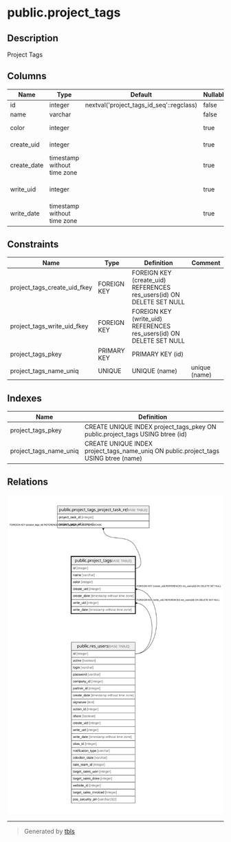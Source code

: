 # public.project_tags

## Description

Project Tags

## Columns

| Name | Type | Default | Nullable | Children | Parents | Comment |
| ---- | ---- | ------- | -------- | -------- | ------- | ------- |
| id | integer | nextval('project_tags_id_seq'::regclass) | false | [public.project_tags_project_task_rel](public.project_tags_project_task_rel.md) |  |  |
| name | varchar |  | false |  |  | Name |
| color | integer |  | true |  |  | Color Index |
| create_uid | integer |  | true |  | [public.res_users](public.res_users.md) | Created by |
| create_date | timestamp without time zone |  | true |  |  | Created on |
| write_uid | integer |  | true |  | [public.res_users](public.res_users.md) | Last Updated by |
| write_date | timestamp without time zone |  | true |  |  | Last Updated on |

## Constraints

| Name | Type | Definition | Comment |
| ---- | ---- | ---------- | ------- |
| project_tags_create_uid_fkey | FOREIGN KEY | FOREIGN KEY (create_uid) REFERENCES res_users(id) ON DELETE SET NULL |  |
| project_tags_write_uid_fkey | FOREIGN KEY | FOREIGN KEY (write_uid) REFERENCES res_users(id) ON DELETE SET NULL |  |
| project_tags_pkey | PRIMARY KEY | PRIMARY KEY (id) |  |
| project_tags_name_uniq | UNIQUE | UNIQUE (name) | unique (name) |

## Indexes

| Name | Definition |
| ---- | ---------- |
| project_tags_pkey | CREATE UNIQUE INDEX project_tags_pkey ON public.project_tags USING btree (id) |
| project_tags_name_uniq | CREATE UNIQUE INDEX project_tags_name_uniq ON public.project_tags USING btree (name) |

## Relations

![er](public.project_tags.svg)

---

> Generated by [tbls](https://github.com/k1LoW/tbls)
